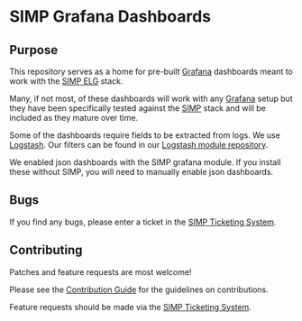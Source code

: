 # SIMP Grafana Dashboards

## Purpose

This repository serves as a home for pre-built [Grafana][Grafana] dashboards meant to work
with the [SIMP ELG][SIMP ELG] stack.

Many, if not most, of these dashboards will work with any [Grafana][Grafana] setup but
they have been specifically tested against the [SIMP][SIMP] stack and will be included
as they mature over time.

Some of the dashboards require fields to be extracted from logs.  We use [Logstash][Logstash].
Our filters can be found in our [Logstash module repository][Logstash].

We enabled json dashboards with the SIMP grafana module.  If you install these without SIMP,
you will need to manually enable json dashboards.

## Bugs

If you find any bugs, please enter a ticket in the [SIMP Ticketing System][SIMP JIRA].

## Contributing

Patches and feature requests are most welcome!

Please see the [Contribution Guide][SIMP Contrib] for the guidelines on
contributions.

Feature requests should be made via the [SIMP Ticketing System][SIMP JIRA].

[SIMP]: https://simp-project.com
[Grafana]: http://grafana.org/
[SIMP ELG]: http://simp.readthedocs.io/en/5.2.0-0/user_guide/HOWTO/Central_Log_Collection/Logstash.html
[SIMP Contrib]: https://github.com/NationalSecurityAgency/SIMP/blob/master/CONTRIBUTING.md
[SIMP JIRA]: https://simp-project.atlassian.net
[Logstash]: https://github.com/simp/pupmod-simp-simp_logstash
